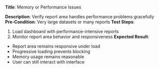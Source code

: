 **Title**: Memory or Performance Issues

**Description**: Verify report area handles performance problems gracefully
**Pre-Condition**: Very large datasets or many reports
**Test Steps**:
1. Load dashboard with performance-intensive reports
2. Monitor report area behavior and responsiveness
**Expected Result**:
- Report area remains responsive under load
- Progressive loading prevents blocking
- Memory usage remains reasonable
- User can still interact with interface